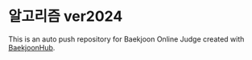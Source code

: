 # 알고리즘 ver2024
This is an auto push repository for Baekjoon Online Judge created with [BaekjoonHub](https://github.com/BaekjoonHub/BaekjoonHub).
